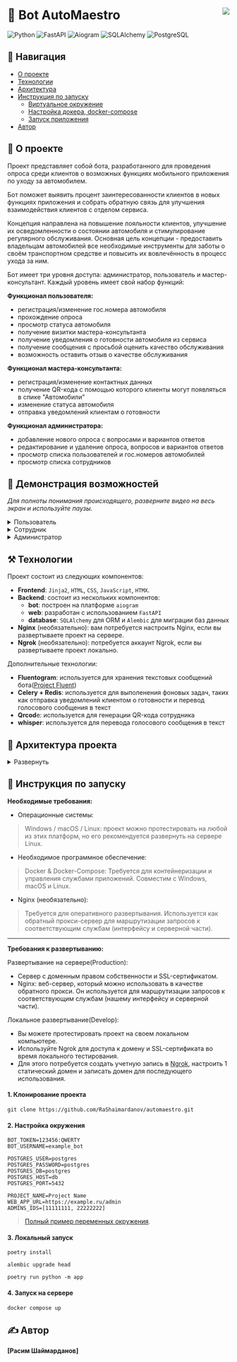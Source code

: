  # 🤖 Bot AutoMaestro <img src="https://github.com/user-attachments/assets/360c6c27-8ae2-4add-a3ed-b74b3b6d0f30" align="right" />
![Python](https://img.shields.io/badge/Python-3776AB?style=for-the-badge&logo=python&logoColor=white) ![FastAPI](https://img.shields.io/badge/FastAPI-005571?style=for-the-badge&logoColor=white&logo=fastapi) ![Aiogram](https://img.shields.io/badge/Aiogram-005571?style=for-the-badge&logoColor=white&logo=bitrise&color=12497F) ![SQLAlchemy](https://img.shields.io/badge/SQLAlchemy-005571?style=for-the-badge&logo=sqlalchemy&logoColor=white) ![PostgreSQL](https://img.shields.io/badge/PostgreSQL-316192?style=for-the-badge&logoColor=white&logo=postgresql)
## 📝 Навигация
- [О проекте](#thinking-о-проекте)
- [Технологии](#hammer_and_pick-технологии)
- [Архитектура](#hamburger-архитектура-проекта)
- [Инструкция по запуску](#rocket-инструкция-по-запуску)
    -  [Виртуальное окружение](#настройка-окружения)
    -  [Настройка докера, docker-compose](#settings-docker-docker-compose)
    -  [Запуск приложения](#запуск)
- [Автор](#writing_hand-автор)

## :thinking: О проекте
Проект представляет собой бота, разработанного для проведения опроса среди клиентов о возможных функциях мобильного приложения по уходу за автомобилем.

Бот поможет выявить процент заинтересованности клиентов в новых функциях приложения и собрать обратную связь для улучшения взаимодействия клиентов с отделом сервиса.

Концепция направлена на повышение лояльности клиентов, улучшение их осведомленности о состоянии автомобиля и стимулирование регулярного обслуживания. Основная цель концепции - предоставить владельцам автомобилей все необходимые инструменты для заботы о своём транспортном средстве и повысить их вовлечённость в процесс ухода за ним.

Бот имеет три уровня доступа: администратор, пользователь и мастер-консультант. Каждый уровень имеет свой набор функций:

**Функционал пользователя:**
- регистрация/изменение гос.номера автомобиля
- прохождение опроса
- просмотр статуса автомобиля
- получение визитки мастера-консультанта
- получение уведомления о готовности автомобиля из сервиса
- получение сообщения с просьбой оценить качество обслуживания
- возможность оставить отзыв о качестве обслуживания

**Функционал мастера-консультанта:**
- регистрация/изменение контактных данных
- получение QR-кода с помощью которого клиенты могут появляться в спике "Автомобили"
- изменение статуса автомобиля
- отправка уведомлений клиентам о готовности

**Функционал администратора:**
- добавление нового опроса с вопросами и вариантов ответов
- редактирование и удаление опроса, вопросов и вариантов ответов
- просмотр списка пользователей и гос.номеров автомобилей
- просмотр списка сотрудников

## :movie_camera: Демонстрация возможностей
*Для полноты понимания происходящего, разверните видео на весь экран и используйте паузы.*
<details>
<summary>Пользователь</summary>
 <video src='https://github.com/user-attachments/assets/590705c7-1d72-4d7d-9b44-1a6a17d22496'/></video>
</details>

<details>
<summary>Сотрудник</summary>
 <video src='https://github.com/user-attachments/assets/c92bb6ae-2b30-40b5-94c0-ea2323ad8bdd'/></video>
</details>

<details>
<summary>Администратор</summary>
 <video src='https://github.com/user-attachments/assets/a9f1c7ec-d120-4ea4-90bc-41e622cca5d5'/></video>
</details>

## :hammer_and_pick: Технологии

Проект состоит из следующих компонентов:
- **Frontend**: `Jinja2`, `HTML`, `CSS`, `JavaScript`, `HTMX`.
- **Backend**: состоит из нескольких компонентов:
  - **bot**: построен на платформе `aiogram`
  - **web**: разработан с использованием `FastAPI`
  - **database**: `SQLAlchemy` для ORM и `Alembic` для миграции баз данных
- **Nginx** (необязательно): вам потребуется настроить Nginx, если вы развертываете проект на сервере.
- **Ngrok** (необязательно): потребуется аккаунт Ngrok, если вы развертываете проект локально.

Дополнительные технологии:
- **Fluentogram**: используется для хранения текстовых сообщений бота([Project Fluent](https://projectfluent.org/))
- **Celery + Redis**: используется для выполенения фоновых задач, таких как отправка уведомлений клиентом о готовности и перевод голосового сообщения в текст 
- **Qrcod**e: используется для генерации QR-кода сотрудника
- **whisper**: используется для перевода голосового сообщения в текст

## :hamburger: Архитектура проекта
<details>
<summary>Развернуть</summary>

```
.
├── alembic
├── app
│   ├── bot               # файлы бота
│   │   ├── handlers      # хендлеры
│   │   ├── keyboards     # клавиатуры
│   │   ├── middlewares   # мидлвари
│   │   ├── scenes        # сцены
│   │   └── utils
│   ├── core              # файлы конфигурации
│   ├── database          # файлы для работы с БД
│   │   ├── models
│   │   └──  repo
│   ├── __main__.py       # файл запуска
│   ├── resources
│   │   ├── data          # загруженные файлы
│   │   └── locales       # файлы локализации
│   ├── services
│   │   ├── fluent.py
│   │   └── tasks         # celery
│   ├── utils
│   └── web               # файлы web app
│       ├── api           
│       ├── middlewares   # мидлвари
│       └── templates     # шаблоны
├── alembic.ini
├── docker-compose.yml
├── Dockerfile
├── pyproject.toml
└── requirements.txt
```

</details>

## :rocket: Инструкция по запуску
**Необходимые требования:**
- Операционные системы:
> Windows / macOS / Linux: проект можно протестировать на любой из этих платформ, но его рекомендуется развернуть на сервере Linux.

- Необходимое программное обеспечение:
> Docker & Docker-Compose: Требуется для контейнеризации и управления службами приложений. Совместим с Windows, macOS и Linux.

- Nginx (необязательно):
> Требуется для оперативного развертывания. Используется как обратный прокси-сервер для маршрутизации запросов к соответствующим службам (интерфейсу и серверной части).
____
**Требования к развертыванию:**

Развертывание на сервере(Production):
 - Сервер с доменным правом собственности и SSL-сертификатом.
 - Nginx: веб-сервер, который можно использовать в качестве обратного прокси. Он используется для маршрутизации запросов к соответствующим службам (нашему интерфейсу и серверной части).

Локальное развертывание(Develop):
 - Вы можете протестировать проект на своем локальном компьютере.
 - Используйте Ngrok для доступа к домену и SSL-сертификата во время локального тестирования.
 - Для этого потребуется создать учетную запись в [Ngrok](https://ngrok.com/), настроить 1 статический домен и записать домен для последующего использования.

#### 1. Клонирование проекта
```
git clone https://github.com/RaShaimardanov/automaestro.git
```

#### 2. Настройка окружения 
```
BOT_TOKEN=123456:QWERTY
BOT_USERNAME=example_bot

POSTGRES_USER=postgres
POSTGRES_PASSWORD=postgres
POSTGRES_DB=postgres
POSTGRES_HOST=db
POSTGRES_PORT=5432

PROJECT_NAME=Project Name
WEB_APP_URL=https://example.ru/admin
ADMINS_IDS=[11111111, 22222222]
```
> [Полный пример переменных окружения](.env.example).
#### 3. Локальный запуск
```
poetry install
```
```
alembic upgrade head
```
```
poetry run python -m app
```
#### 4. Запуск на сервере
```
docker compose up
```

## :writing_hand: Автор
**[Расим Шаймарданов]**
